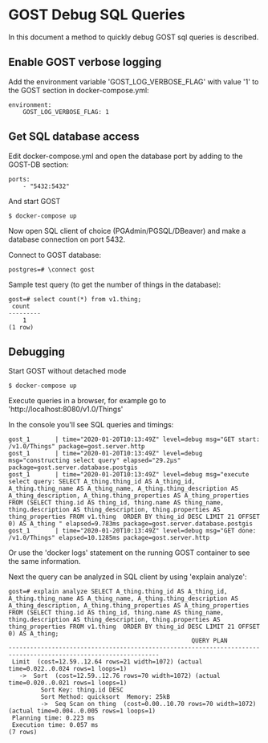 # GOST Debug SQL Queries

In this document a method to quickly debug GOST sql queries is described. 

## Enable GOST verbose logging

Add the environment variable 'GOST_LOG_VERBOSE_FLAG' with value '1' to the GOST section in docker-compose.yml:

```
environment:
    GOST_LOG_VERBOSE_FLAG: 1
```

## Get SQL database access

Edit docker-compose.yml and open the database port by adding to the GOST-DB section:

```
ports:
    - "5432:5432"
```

And start GOST

```
$ docker-compose up
```

Now open SQL client of choice (PGAdmin/PGSQL/DBeaver) and make a database connection on port 5432.

Connect to GOST database:

```
postgres=# \connect gost
```

Sample test query (to get the number of things in the database):

```
gost=# select count(*) from v1.thing;
 count
---------
    1
(1 row)
```

## Debugging

Start GOST without detached mode

```
$ docker-compose up
```

Execute queries in a browser, for example go to 'http://localhost:8080/v1.0/Things'

In the console you'll see SQL queries and timings:

```
gost_1       | time="2020-01-20T10:13:49Z" level=debug msg="GET start: /v1.0/Things" package=gost.server.http
gost_1       | time="2020-01-20T10:13:49Z" level=debug msg="constructing select query" elapsed="29.2µs" package=gost.server.database.postgis
gost_1       | time="2020-01-20T10:13:49Z" level=debug msg="execute select query: SELECT A_thing.thing_id AS A_thing_id, A_thing.thing_name AS A_thing_name, A_thing.thing_description AS A_thing_description, A_thing.thing_properties AS A_thing_properties FROM (SELECT thing.id AS thing_id, thing.name AS thing_name, thing.description AS thing_description, thing.properties AS thing_properties FROM v1.thing  ORDER BY thing_id DESC LIMIT 21 OFFSET 0) AS A_thing " elapsed=9.783ms package=gost.server.database.postgis
gost_1       | time="2020-01-20T10:13:49Z" level=debug msg="GET done: /v1.0/Things" elapsed=10.1285ms package=gost.server.http
```

Or use the 'docker logs' statement on the running GOST container to see the same information.

Next the query can be analyzed in SQL client by using 'explain analyze':

```
gost=# explain analyze SELECT A_thing.thing_id AS A_thing_id, A_thing.thing_name AS A_thing_name, A_thing.thing_description AS A_thing_description, A_thing.thing_properties AS A_thing_properties FROM (SELECT thing.id AS thing_id, thing.name AS thing_name, thing.description AS thing_description, thing.properties AS thing_properties FROM v1.thing  ORDER BY thing_id DESC LIMIT 21 OFFSET 0) AS A_thing;
                                                   QUERY PLAN
----------------------------------------------------------------------------------------------------------------
 Limit  (cost=12.59..12.64 rows=21 width=1072) (actual time=0.022..0.024 rows=1 loops=1)
   ->  Sort  (cost=12.59..12.76 rows=70 width=1072) (actual time=0.020..0.021 rows=1 loops=1)
         Sort Key: thing.id DESC
         Sort Method: quicksort  Memory: 25kB
         ->  Seq Scan on thing  (cost=0.00..10.70 rows=70 width=1072) (actual time=0.004..0.005 rows=1 loops=1)
 Planning time: 0.223 ms
 Execution time: 0.057 ms
(7 rows)
```


